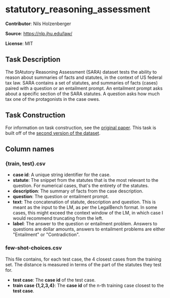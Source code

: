 # statutory_reasoning_assessment 
 **Contributor**: Nils Holzenberger
 
 **Source**: <https://nlp.jhu.edu/law/>
 
 **License**: MIT
 
 ## Task Description
 
 The StAtutory Reasoning Assessment (SARA) dataset tests the ability to reason about summaries of facts and statutes, in the context of US federal tax law. SARA contains a set of statutes, and summaries of facts (cases) paired with a question or an entailment prompt. An entailment prompt asks about a specific section of the SARA statutes. A question asks how much tax one of the protagonists in the case owes.
 
 ## Task Construction
 
 For information on task construction, see the [original paper](https://ceur-ws.org/Vol-2645/paper5.pdf). This task is built off of the [second version of the dataset](https://nlp.jhu.edu/law/#SARA_v2).
 
 
 ## Column names
 
 ### {train, test}.csv
 - **case id**: A unique string identifier for the case.
 - **statute**: The snippet from the statutes that is the most relevant to the question. For numerical cases, that's the entirety of the statutes.
 - **description**:  The summary of facts from the case description.
 - **question**: The question or entailment prompt.
 - **text**:  The concatenation of statute, description and question. This is meant as the input to the LM, as per the LegalBench format. In some cases, this might exceed the context window of the LM, in which case I would recommend truncating from the left.
 - **label**: The answer to the question or entailment problem. Answers to questions are dollar amounts, answers to entailment problems are either "Entailment" or "Contradiction".
 
 ### few-shot-choices.csv
 
 This file contains, for each test case, the 4 closest cases from the training set. The distance is measured in terms of the part of the statutes they test for.
 
 - **test case**: The **case id** of the test case.
 - **train case {1,2,3,4}**: The **case id** of the n-th training case closest to the **test case**.
